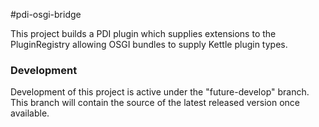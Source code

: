 #pdi-osgi-bridge

This project builds a PDI plugin which supplies extensions to the PluginRegistry allowing OSGI bundles to supply Kettle plugin types. 


### Development
Development of this project is active under the "future-develop" branch. This branch will contain the source of the latest released version once available.
